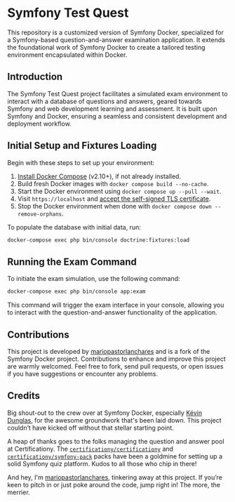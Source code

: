 # Symfony Test Quest

This repository is a customized version of Symfony Docker, specialized for a Symfony-based question-and-answer
examination application. It extends the foundational work of Symfony Docker to create a tailored testing environment
encapsulated within Docker.

## Introduction

The Symfony Test Quest project facilitates a simulated exam environment to interact with a database of questions and
answers, geared towards Symfony and web development learning and assessment. It is built upon Symfony and Docker,
ensuring a seamless and consistent development and deployment workflow.

## Initial Setup and Fixtures Loading

Begin with these steps to set up your environment:

1. [Install Docker Compose](https://docs.docker.com/compose/install/) (v2.10+), if not already installed.
2. Build fresh Docker images with `docker compose build --no-cache`.
3. Start the Docker environment using `docker compose up --pull --wait`.
4. Visit `https://localhost` and [accept the self-signed TLS certificate](https://stackoverflow.com/a/15076602/1352334).
5. Stop the Docker environment when done with `docker compose down --remove-orphans`.

To populate the database with initial data, run:

```bash
docker-compose exec php bin/console doctrine:fixtures:load
```

## Running the Exam Command

To initiate the exam simulation, use the following command:

```bash
docker-compose exec php bin/console app:exam
```

This command will trigger the exam interface in your console, allowing you to interact with the question-and-answer
functionality of the application.

## Contributions

This project is developed by [mariopastorlanchares](https://github.com/mariopastorlanchares) and is a fork of the
Symfony Docker project. Contributions to enhance and improve this project are warmly welcomed. Feel free to fork, send
pull requests, or open issues if you have suggestions or encounter any problems.

## Credits

Big shout-out to the crew over at Symfony Docker, especially [Kévin Dunglas](https://dunglas.fr), for the awesome
groundwork that's been laid down. This project couldn’t have kicked off without that stellar starting point.

A heap of thanks goes to the folks managing the question and answer pool at Certificationy.
The [`certificationy/certificationy`](https://github.com/certificationy/certificationy)
and [`certificationy/symfony-pack`](https://github.com/certificationy/symfony-pack) packs have been a goldmine for
setting up a solid Symfony quiz platform. Kudos to all those who chip in there!

And hey, I'm [mariopastorlanchares](https://github.com/mariopastorlanchares), tinkering away at this project. If you’re
keen to pitch in or just poke around the code, jump right in! The more, the merrier.
